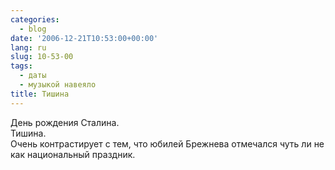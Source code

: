 ```yaml
---
categories:
  - blog
date: '2006-12-21T10:53:00+00:00'
lang: ru
slug: 10-53-00
tags:
  - даты
  - музыкой навеяло
title: Тишина
---
```




День рождения Сталина.  
Тишина.  
Очень контрастирует с тем, что юбилей Брежнева отмечался чуть ли не как национальный праздник.